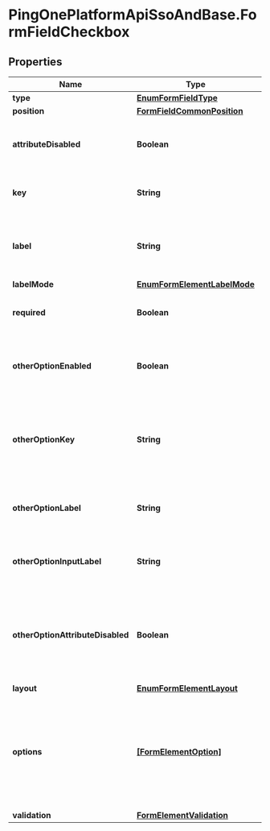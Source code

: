 # PingOnePlatformApiSsoAndBase.FormFieldCheckbox

## Properties

Name | Type | Description | Notes
------------ | ------------- | ------------- | -------------
**type** | [**EnumFormFieldType**](EnumFormFieldType.md) |  | 
**position** | [**FormFieldCommonPosition**](FormFieldCommonPosition.md) |  | 
**attributeDisabled** | **Boolean** | A boolean that specifies whether the linked directory attribute is disabled. | [optional] [readonly] 
**key** | **String** | A string that specifies an identifier for the field component. | 
**label** | **String** | A string of escaped JSON that is designed to store a series of text and translatable keys. | 
**labelMode** | [**EnumFormElementLabelMode**](EnumFormElementLabelMode.md) |  | [optional] 
**required** | **Boolean** | A boolean that specifies whether the field is required. | [optional] 
**otherOptionEnabled** | **Boolean** | A boolean that specifies whether the end user can type an entry that is not in a predefined list. | [optional] 
**otherOptionKey** | **String** | A string that specifies whether the form identifies that the choice is a custom choice not from a predefined list. | [optional] 
**otherOptionLabel** | **String** | A string that specifies the label for a custom or \&quot;other\&quot; choice in a list. | [optional] 
**otherOptionInputLabel** | **String** | A string that specifies the label for the other option in drop-down controls. | [optional] 
**otherOptionAttributeDisabled** | **Boolean** | A boolean that specifies whether the directory attribute option is disabled. Set to true if it references a PingOne directory attribute. | [optional] 
**layout** | [**EnumFormElementLayout**](EnumFormElementLayout.md) |  | 
**options** | [**[FormElementOption]**](FormElementOption.md) | An array of objects (label/value pairs) that specifies the unique list of options. This is a required property when the type is &#x60;RADIO&#x60;, &#x60;CHECKBOX&#x60;, or &#x60;DROPDOWN&#x60;. | 
**validation** | [**FormElementValidation**](FormElementValidation.md) |  | [optional] 


